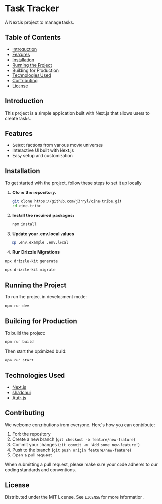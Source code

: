 # Task Tracker

A Next.js project to manage tasks.

## Table of Contents

- [Introduction](#introduction)
- [Features](#features)
- [Installation](#installation)
- [Running the Project](#running-the-project)
- [Building for Production](#building-for-production)
- [Technologies Used](#technologies-used)
- [Contributing](#contributing)
- [License](#license)

## Introduction

This project is a simple application built with Next.js that allows users to create tasks.

## Features

- Select factions from various movie universes
- Interactive UI built with Next.js
- Easy setup and customization

## Installation

To get started with the project, follow these steps to set it up locally:

1. **Clone the repository:**

   ```bash
   git clone https://github.com/j3rryl/cine-tribe.git
   cd cine-tribe
   ```

2. **Install the required packages:**

   ```bash
   npm install
   ```

3. **Update your .env.local values**

```bash
   cp .env.example .env.local
```

4. **Run Drizzle Migrations**

```bash
npx drizzle-kit generate
```

```bash
npx drizzle-kit migrate
```

## Running the Project

To run the project in development mode:

```bash
npm run dev
```

## Building for Production

To build the project:

```bash
npm run build
```

Then start the optimized build:

```bash
npm run start
```

## Technologies Used

- [Next.js](https://nextjs.org/)
- [shadcnui](https://ui.shadcn.com//)
- [Auth.js](https://authjs.dev/)

## Contributing

We welcome contributions from everyone. Here's how you can contribute:

1. Fork the repository
2. Create a new branch (`git checkout -b feature/new-feature`)
3. Commit your changes (`git commit -m 'Add some new-feature'`)
4. Push to the branch (`git push origin feature/new-feature`)
5. Open a pull request

When submitting a pull request, please make sure your code adheres to our coding standards and conventions.

## License

Distributed under the MIT License. See `LICENSE` for more information.
